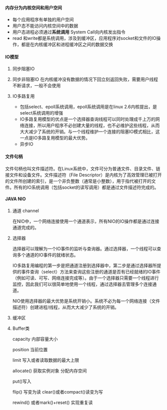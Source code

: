 #### 内存分为内核空间和用户空间

- 每个应用程序有单独的用户空间
- 用户态不能访问内核空间中的数据
- 用户态进程必须通过**系统调用** System Call向内核发出指令
- read 和write都是系统调用，涉及到缓冲区，应用程序对socket和文件的IO操作，都是在内核缓冲区和进程缓冲区之间的数据交换

#### IO模型

1. 同步阻塞IO
2. 同步非阻塞IO
   在内核缓冲没有数据的情况下回立刻返回失败，需要用户线程不断请求，一般不会使用
3. IO多路复用

   - 包括select、epoll系统调用，epoll系统调用是在linux 2.6内核提出，是select系统调用的增强
   - IO多路复用模型的优点是一个选择器查询线程可以同时处理成千上万的网络连接，所以用户程序不必创建大量的线程，也不必维护这些线程，从而大大减少了系统的开销。与一个线程维护一个连接的阻塞IO模式相比，这一点是IO多路复用模型的最大优势。
   - 异步IO

#### 文件句柄

文件句柄也叫文件描述符。在Linux系统中，文件可分为普通文件、目录文件、链接文件和设备文件。文件描述符（File Descriptor）是内核为了高效管理已被打开的文件所创建的索引，是一个非负整数（通常是小整数），用于指代被打开的文件。所有的IO系统调用（包括socket的读写调用）都是通过文件描述符完成的。

#### JAVA NIO

1. 通道 channel

   在NIO中，一个网络连接使用一个通道表示，所有NIO的IO操作都是通过连接通道完成的。
2. 选择器

   选择器可以理解为一个IO事件的监听与查询器。通过选择器，一个线程可以查询多个通道的IO事件的就绪状态。

   IO多路复用编程的第一步是把通道注册到选择器中，第二步是通过选择器所提供的事件查询（select）方法来查询这些注册的通道是否有已经就绪的IO事件（例如可读、可写、网络连接完成等）。由于一个选择器只需要一个线程进行监控，因此我们可以很简单地使用一个线程，通过选择器去管理多个连接通道。

   NIO使用选择器的最大优势是系统开销小。系统不必为每一个网络连接（文件描述符）创建进程/线程，从而大大减少了系统的开销。
3. 缓冲区
4. Buffer类

   capacity 内部容量大小

   position 当前位置

   limit 写入或者读取数据的最大上限

   allocate() 获取实例对象 分配内存空间

   put()写入

   flip() 写变为读 clear()或者compact()读变为写

   rewind() 或者mark()+reset() 实现重复读
